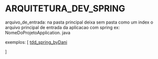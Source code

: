 # ARQUITETURA_DEV_SPRING

arquivo_de_entrada: na pasta principal deixa sem pasta como um index o arquivo principal de entrada da aplicacao com spring ex: NomeDoProjetoApplication. java

exemplos: [
  [tdd_spring_byDani](https://github.com/danileao/youtube-tdd-java/tree/v_result)

]
